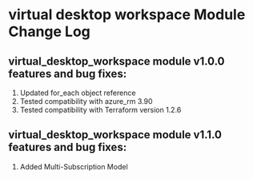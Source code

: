 # virtual desktop workspace Module Change Log

## virtual_desktop_workspace module v1.0.0 features and bug fixes:

1. Updated for_each object reference
2. Tested compatibility with azure_rm 3.90
3. Tested compatibility with Terraform version 1.2.6

## virtual_desktop_workspace module v1.1.0 features and bug fixes:

1. Added Multi-Subscription Model